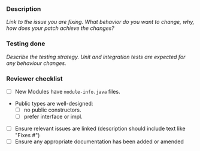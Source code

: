 ### Description
_Link to the issue you are fixing_.
_What behavior do you want to change, why, how does your patch achieve the changes?_

### Testing done
_Describe the testing strategy. Unit and integration tests are expected for any behaviour changes._

### Reviewer checklist
- [ ] New Modules have `module-info.java` files.
- Public types are well-designed:
    - [ ] no public constructors.
    - [ ] prefer interface or impl.
- [ ] Ensure relevant issues are linked (description should include text like "Fixes #<issue number>")
- [ ] Ensure any appropriate documentation has been added or amended